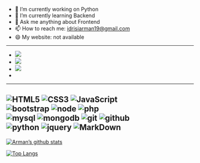 - 🔭 I’m currently working on Python
- 🌱 I’m currently learning Backend
- 💬 Ask me anything about Frontend
- 📫 How to reach me: idrisiarman19@gmail.com 
- 😄 My website: not available 

---
- <a href="https://instagram.com/Mohd_arman_idrisi01"><img src="https://img.shields.io/badge/instagram%20@mohd_arman_idrisi01-DD2476?style=for-the-badge&logo=instagram&logoColor=white"/></a>
- <a href="https://www.instagram.com/Mohd_arman_idrisi01/"><img src="https://img.shields.io/badge/facebook%20@armanidrisi06-344E86?style=for-the-badge&logo=facebook&logoColor=white"/></a>
- <a href="https://www.instagram.com/Mohd_arman_idrisi01/"><img src="https://img.shields.io/badge/twitter%20Not Available-0D95E8?style=for-the-badge&logo=twitter&logoColor=white"/></a>
-
---
![HTML5](https://img.shields.io/badge/html%205-grey?style=for-the-badge&logo=html5&logoColor=white&labelColor=8E2DE2)
![CSS3](https://img.shields.io/badge/css%203-grey?style=for-the-badge&logo=css3&logoColor=white&labelColor=8E2DE2)
![JavaScript](https://img.shields.io/badge/-JavaScript-grey?style=for-the-badge&logo=javascript&logoColor=white&labelColor=8E2DE2)
<br>
![bootstrap](https://img.shields.io/badge/-bootstrap-grey?style=for-the-badge&logo=bootstrap&logoColor=white&labelColor=8E2DE2)
![node](https://img.shields.io/badge/-node-grey?style=for-the-badge&logo=node.js&logoColor=white&labelColor=8E2DE2)
![php](https://img.shields.io/badge/-php-grey?style=for-the-badge&logo=php&logoColor=white&labelColor=8E2DE2)
<br>
![mysql](https://img.shields.io/badge/-mysql-grey?style=for-the-badge&logo=mysql&logoColor=white&labelColor=8E2DE2)
 ![mongodb](https://img.shields.io/badge/-mongodb-grey?style=for-the-badge&logo=mongodb&logoColor=white&labelColor=8E2DE2)
![git](https://img.shields.io/badge/-git-grey?style=for-the-badge&logo=git&logoColor=white&labelColor=8E2DE2)
![github](https://img.shields.io/badge/-github-grey?style=for-the-badge&logo=github&logoColor=white&labelColor=8E2DE2)
<br>
![python](https://img.shields.io/badge/-python-grey?style=for-the-badge&logo=python&logoColor=white&labelColor=8E2DE2)
![jquery](https://img.shields.io/badge/-jquery-grey?style=for-the-badge&logo=jquery&logoColor=white&labelColor=8E2DE2)
![MarkDown](https://img.shields.io/badge/-Markdown-grey?style=for-the-badge&logo=Markdown&logoColor=white&labelColor=8E2DE2)
---
[![Arman’s github stats](https://github-readme-stats.vercel.app/api?username=armanidrisi)](https://github.com/Armanidrisi)

[![Top Langs](https://github-readme-stats.vercel.app/api/top-langs/?username=armanidrisi&layout=compact)](https://github.com/Armanidrisi)
